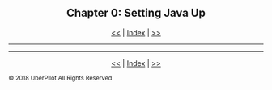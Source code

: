 <!-- Header -->
<h2 align='center'>Chapter 0: Setting Java Up</h2>
<p align='center'><em></em></h2>
<p align='center'><a href='../readme.md'><<</a> | <a href='../readme.md'>Index</a> | <a href='./whatisjava.md'>>></a>

---

<!-- Content -->



<!-- Footer -->

---

<p align='center'><a href='../readme.md'><<</a> | <a href='../readme.md'>Index</a> | <a href='./whatisjava.md'>>></a>

<sub>© 2018 UberPilot All Rights Reserved</sub>
